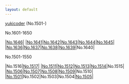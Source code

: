 ```yaml
---
layout: default
---
```

[yukicoder](https://yukicoder.me/) (No.1501-)

No.1601-1650

|[No.1646](yuk04/033/y1646.html)|
|[No.1641](yuk04/033/y1641.html)|[No.1642](yuk04/033/y1642.html)|[No.1643](yuk04/033/y1643.html)|[No.1644](yuk04/033/y1644.html)|[No.1645](yuk04/033/y1645.html)|
|[No.1636](yuk04/033/y1636.html)|[No.1637](yuk04/033/y1637.html)|[No.1638](yuk04/033/y1638.html)|[No.1639](yuk04/033/y1639.html)|No.1640|

No.1501-1550

|No.1516|[No.1517](yuk04/031/y1517.html)|
|[No.1511](yuk04/031/y1511.html)|[No.1512](yuk04/031/y1512.html)|[No.1513](yuk04/031/y1513.html)|[No.1514](yuk04/031/y1514.html)|No.1515|
|[No.1506](yuk04/031/y1506.html)|[No.1507](yuk04/031/y1507.html)|[No.1508](yuk04/031/y1508.html)|[No.1509](yuk04/031/y1509.html)|No.1510|
|[No.1501](yuk04/031/y1501.html)|No.1502|No.1503|No.1504|[No.1505](yuk04/031/y1505.html)|
